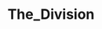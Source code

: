---
title: The_Division
crosslinks:
- livven
- Division
- FuelRats
- DZPD
- TheDivision_Builds
- darksouls
- AccidentalRenaissance
---